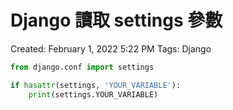 # Django 讀取 settings 參數

Created: February 1, 2022 5:22 PM
Tags: Django

```python
from django.conf import settings

if hasattr(settings, 'YOUR_VARIABLE'):
	print(settings.YOUR_VARIABLE)
```
